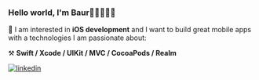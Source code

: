 ### Hello world, I'm Baur👋🏽👨🏽‍💻

📲 I am interested in **iOS development** and I want to build great mobile apps with a technologies I am passionate about:

⚒ **Swift / Xcode / UIKit / MVC / CocoaPods / Realm**

<a href="https://linkedin.com/in/baurrm" target="_blank">
<img src=https://img.shields.io/badge/linkedin-%231E77B5.svg?&style=for-the-badge&logo=linkedin&logoColor=white alt=linkedin style="margin-bottom: 5px;" />
</a>  
</div>

